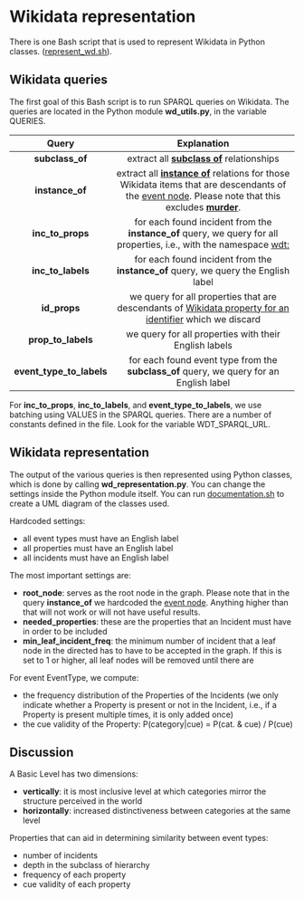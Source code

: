# Wikidata representation

There is one Bash script that is used to represent Wikidata in Python classes.
([represent_wd.sh](../scripts/represent_wd.sh)).


## Wikidata queries
The first goal of this Bash script is to run SPARQL queries on Wikidata.
The queries are located in the Python module **wd_utils.py**, in the variable QUERIES.

| Query        | Explanation           | 
| :-------------: |:-------------:| 
| **subclass_of**     | extract all [**subclass of**](https://www.wikidata.org/wiki/Property:P279) relationships | 
| **instance_of**      | extract all [**instance of**](https://www.wikidata.org/wiki/Property:P31) relations for those Wikidata items that are descendants of the [event node](https://www.wikidata.org/wiki/Q1656682). Please note that this excludes [**murder**](https://www.wikidata.org/wiki/Q132821).      |  
| **inc_to_props** | for each found incident from the **instance_of** query, we query for all properties, i.e., with the namespace [wdt:](https://www.wikidata.org/wiki/Help:Properties)   |  
| **inc_to_labels** | for each found incident from the **instance_of** query, we query the English label  |
| **id_props** | we query for all properties that are descendants of [Wikidata property for an identifier](https://www.wikidata.org/wiki/Q19847637) which we discard |  
| **prop_to_labels**  | we query for all properties with their English labels  |  
| **event_type_to_labels** | for each found event type from the **subclass_of** query, we query for an English label |

For **inc_to_props**, **inc_to_labels**, and **event_type_to_labels**, we use batching using VALUES in the SPARQL queries.
There are a number of constants defined in the file. Look for the variable WDT_SPARQL_URL.

## Wikidata representation
The output of the various queries is then represented using Python classes, which 
is done by calling **wd_representation.py**. You can change the settings inside the Python module itself.
You can run [documentation.sh](scripts/documentation.sh) to create a UML diagram of the classes used.

Hardcoded settings:
* all event types must have an English label
* all properties must have an English label
* all incidents must have an English label

The most important settings are:
* **root_node**: serves as the root node in the graph. Please note that in the query **instance_of** we hardcoded the [event node](https://www.wikidata.org/wiki/Q1656682).
Anything higher than that will not work or will not have useful results.
* **needed_properties**: these are the properties that an Incident must have in order to be included
* **min_leaf_incident_freq**: the minimum number of incident that a leaf node in the directed has to have
to be accepted in the graph. If this is set to 1 or higher, all leaf nodes will be removed until there are

For event EventType, we compute:
* the frequency distribution of the Properties of the Incidents (we only indicate whether a Property is present or not in the Incident, i.e., if a Property is present multiple times, it is only added once)
* the cue validity of the Property:
    P(category|cue) = P(cat. & cue) / P(cue)

    
## Discussion
A Basic Level has two dimensions:
* **vertically**: it is most inclusive level at which categories mirror the structure perceived in the world
* **horizontally**: increased distinctiveness between categories at the same level

Properties that can aid in determining similarity between event types:
* number of incidents
* depth in the subclass of hierarchy
* frequency of each property
* cue validity of each property

 